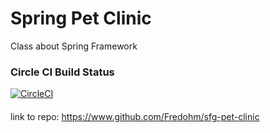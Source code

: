 # Spring Pet Clinic
Class about Spring Framework

### Circle CI Build Status
[![CircleCI](https://circleci.com/gh/Fredohm/sfg-pet-clinic.svg?style=svg)](https://circleci.com/gh/Fredohm/sfg-pet-clinic)

####
link to repo: https://www.github.com/Fredohm/sfg-pet-clinic

